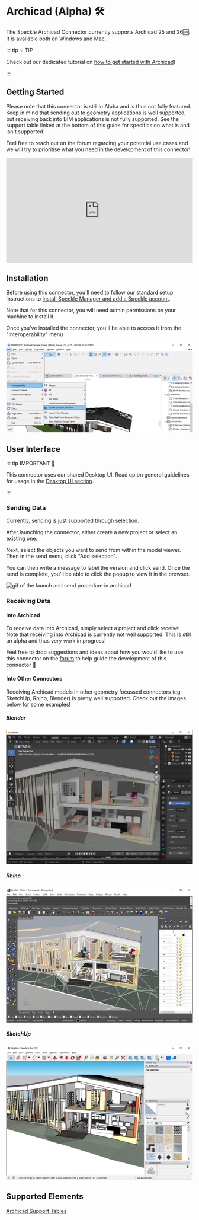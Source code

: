 # Archicad (Alpha) 🛠️

The Speckle Archicad Connector currently supports Archicad 25 and 26🆕. It is available both on Windows and Mac.

::: tip 💡 TIP

Check out our dedicated tutorial on [how to get started with Archicad](https://speckle.systems/tutorials/getting-started-with-speckle-for-archicad/)!

:::

## Getting Started

Please note that this connector is still in Alpha and is thus not fully featured. Keep in mind that sending out to geometry applications is well supported, but receiving back into BIM applications is not fully supported. See the support table linked at the bottom of this guide for specifics on what is and isn't supported.

Feel free to reach out on the forum regarding your potential use cases and we will try to prioritise what you need in the development of this connector!

<div style="position: relative;padding-bottom: 56.25%;"><iframe width="100%" height="100%" style="position: absolute;" src="https://www.youtube.com/embed/TNJIQHd3vuk" title="Archicad Teaser Video" frameborder="0" allow="accelerometer; autoplay; clipboard-write; encrypted-media; gyroscope; picture-in-picture" allowfullscreen></iframe></div>

## Installation

Before using this connector, you'll need to follow our standard setup instructions to [install Speckle Manager and add a Speckle account](/user/manager).

Note that for this connector, you will need admin permissions on your machine to install it.

Once you've installed the connector, you'll be able to access it from the "Interoperability" menu

![screenshot of speckle connector launch in archicad](./img-archicad/archicad-launch.png)

## User Interface

::: tip IMPORTANT 🙌

This connector uses our shared Desktop UI. Read up on general guidelines for usage in the [Desktop UI section](/user/ui).

:::

### Sending Data

Currently, sending is just supported through selection.

After launching the connector, either create a new project or select an existing one.

Next, select the objects you want to send from within the model viewer. Then in the send menu, click "Add selection".

You can then write a message to label the version and click send. Once the send is complete, you'll be able to click the popup to view it in the browser.

![gif of the launch and send procedure in archicad](./img-archicad/archicad-send-process.gif)

### Receiving Data

#### Into Archicad

To receive data into Archicad, simply select a project and click receive! Note that receiving into Archicad is currently not well supported. This is still an alpha and thus very work in progress!

Feel free to drop suggestions and ideas about how you would like to use this connector on the [forum](https://speckle.community/) to help guide the development of this connector 🚀

#### Into Other Connectors

Receiving Archicad models in other geometry focussed connectors (eg SketchUp, Rhino, Blender) is pretty well supported. Check out the images below for some examples!

##### Blender

![archicad to blender](./img-archicad/archicad-to-blender.png)

##### Rhino

![archicad to rhino](./img-archicad/archicad-to-rhino.png)

##### SketchUp

![archicad to sketchup](./img-archicad/archicad-to-sketchup.png)

## Supported Elements

[Archicad Support Tables](/user/support-tables.html#archicad)
